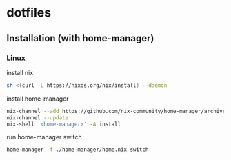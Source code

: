 # dotfiles

## Installation (with home-manager)

### Linux

install nix

```sh
sh <(curl -L https://nixos.org/nix/install) --daemon
```

install home-manager

```sh
nix-channel --add https://github.com/nix-community/home-manager/archive/master.tar.gz home-manager
nix-channel --update
nix-shell '<home-manager>' -A install
```

run home-manager switch

```sh
home-manager -f ./home-manager/home.nix switch
```
